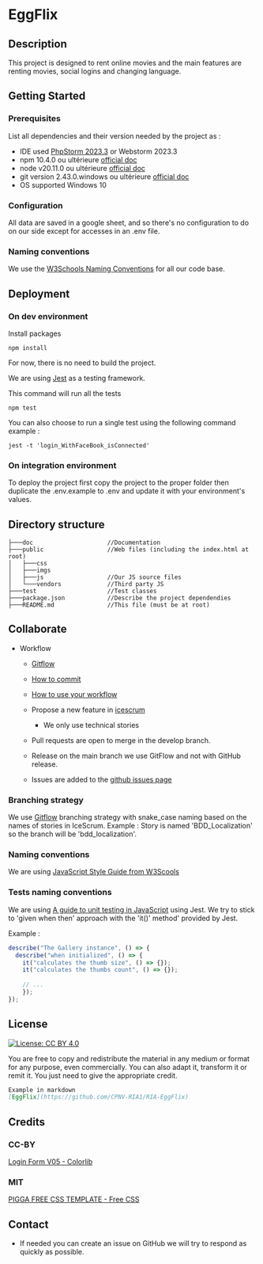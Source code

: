 # EggFlix

## Description

This project is designed to rent online movies and the main features are renting movies, social logins and changing language.

## Getting Started

### Prerequisites

List all dependencies and their version needed by the project as :

* IDE used [PhpStorm 2023.3](https://www.jetbrains.com/phpstorm/) or Webstorm 2023.3
* npm 10.4.0 ou ultérieure [official doc](https://docs.npmjs.com/try-the-latest-stable-version-of-npm)
* node v20.11.0 ou ultérieure [official doc](https://nodejs.org/en/download)
* git version 2.43.0.windows ou ultérieure [official doc](https://git-scm.com/)
* OS supported Windows 10

### Configuration

All data are saved in a google sheet, and so there's no configuration to do on our side except for accesses in an .env file.

### Naming conventions

We use the [W3Schools Naming Conventions](https://www.w3schools.com/js/js_conventions.asp) for all our code base.

## Deployment

### On dev environment
Install packages
```shell
npm install
```

For now, there is no need to build the project.

We are using [Jest](https://jestjs.io/) as a testing framework.

This command will run all the tests
```shell
npm test
```

You can also choose to run a single test using the following command example :
```shell
jest -t 'login_WithFaceBook_isConnected'
```

### On integration environment

To deploy the project first copy the project to the proper folder then duplicate the .env.example to .env and 
update it with your environment's values.

## Directory structure
```shell
├───doc                     //Documentation
├───public                  //Web files (including the index.html at root)
│   ├───css
│   ├───imgs
│   ├───js                  //Our JS source files
│   └───vendors             //Third party JS
├───test                    //Test classes
├───package.json            //Describe the project dependendies
├───README.md               //This file (must be at root)
```

## Collaborate

* Workflow
  * [Gitflow](https://www.atlassian.com/fr/git/tutorials/comparing-workflows/gitflow-workflow#:~:text=Gitflow%20est%20l'un%20des,les%20hotfix%20vers%20la%20production.)
  * [How to commit](https://www.conventionalcommits.org/en/v1.0.0/)
  * [How to use your workflow](https://nvie.com/posts/a-successful-git-branching-model/)

  * Propose a new feature in [icescrum](https://icescrum.cpnv.ch/p/RIAEGGFLIX/#/planning) 
    * We only use technical stories
  * Pull requests are open to merge in the develop branch.
  * Release on the main branch we use GitFlow and not with GitHub release.
  * Issues are added to the [github issues page](https://github.com/JuilletMikael/RIA-EggFlix/issues)

### Branching strategy
We use [Gitflow](https://www.atlassian.com/fr/git/tutorials/comparing-workflows/gitflow-workflow) branching strategy with snake_case naming based on the names of stories in IceScrum.
Example : Story is named 'BDD_Localization' so the branch will be 'bdd_localization'.

### Naming conventions
We are using [JavaScript Style Guide from W3Scools](https://www.w3schools.com/js/js_conventions.asp)

### Tests naming conventions
We are using [A guide to unit testing in JavaScript](https://github.com/mawrkus/js-unit-testing-guide) using Jest.
We try to stick to 'given when then' approach with the 'it()' method' provided by Jest.

Example :
```javascript
describe("The Gallery instance", () => {
  describe("when initialized", () => {
    it("calculates the thumb size", () => {});
    it("calculates the thumbs count", () => {});
  
    // ...
    });
});
```

## License
[![License: CC BY 4.0](https://licensebuttons.net/l/by/4.0/80x15.png)](https://creativecommons.org/licenses/by/4.0/)

You are free to copy and redistribute the material in any medium or format for any purpose, even commercially. You can also adapt it, transform it or remit it.
You just need to give the appropriate credit.
```markdown
Example in markdown
[EggFlix](https://github.com/CPNV-RIA1/RIA-EggFlix)
```

## Credits
### CC-BY
[Login Form V05 - Colorlib](https://colorlib.com/wp/template/login-form-05/)
### MIT
[PIGGA FREE CSS TEMPLATE - Free CSS](https://www.free-css.com/free-css-templates/page277/pigga)

## Contact

* If needed you can create an issue on GitHub we will try to respond as quickly as possible.
